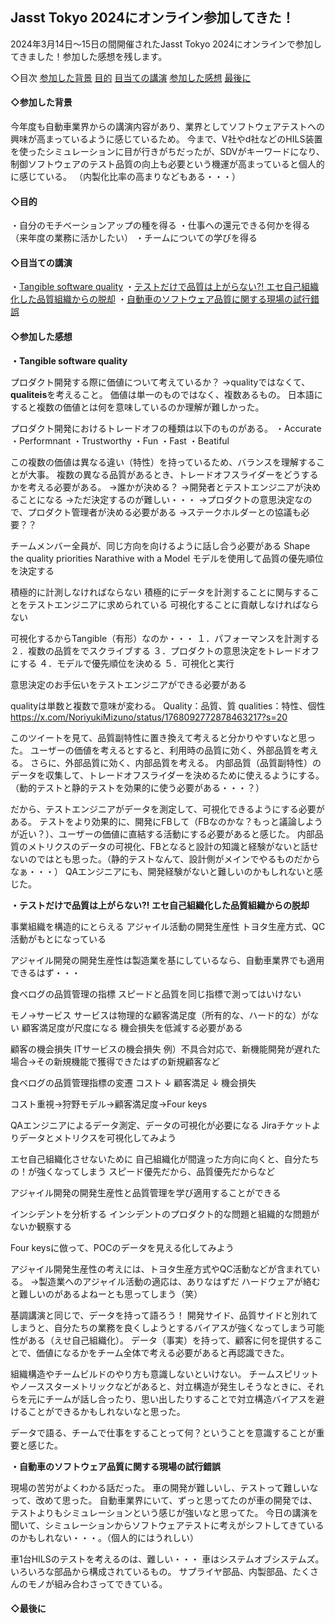 ## Jasst Tokyo 2024にオンライン参加してきた！


2024年3月14日～15日の間開催されたJasst Tokyo 2024にオンラインで参加してきました！参加した感想を残します。

◇目次
[参加した背景](#参加した背景)
[目的](#目的)
[目当ての講演](#目当ての講演)
[参加した感想](#参加した感想)
[最後に](#最後に)


<a id="参加した背景"></a>
#### ◇参加した背景
今年度も自動車業界からの講演内容があり、業界としてソフトウェアテストへの興味が高まっているように感じているため。
今まで、V社やd社などのHILS装置を使ったシミュレーションに目が行きがちだったが、SDVがキーワードになり、制御ソフトウェアのテスト品質の向上も必要という機運が高まっていると個人的に感じている。
（内製化比率の高まりなどもある・・・）

<a id="目的"></a>
#### ◇目的
・自分のモチベーションアップの種を得る
・仕事への還元できる何かを得る（来年度の業務に活かしたい）
・チームについての学びを得る

<a id="目当ての講演"></a>
#### ◇目当ての講演
・[Tangible software quality](https://www.jasst.jp/symposium/jasst24tokyo/details.html#A1)
・[テストだけで品質は上がらない?! エセ自己組織化した品質組織からの脱却](https://www.jasst.jp/symposium/jasst24tokyo/details.html#A6)
・[自動車のソフトウェア品質に関する現場の試行錯誤](https://www.jasst.jp/symposium/jasst24tokyo/details.html#A9)

<a id="参加した感想"></a>
#### ◇参加した感想
**・Tangible software quality**

プロダクト開発する際に価値について考えているか？
→qualityではなくて、**qualiteis**を考えること。
価値は単一のものではなく、複数あるもの。
日本語にすると複数の価値とは何を意味しているのか理解が難しかった。

プロダクト開発におけるトレードオフの種類は以下のものがある。
・Accurate
・Performnant
・Trustworthy
・Fun
・Fast
・Beatiful

この複数の価値は異なる違い（特性）を持っているため、バランスを理解することが大事。
複数の異なる品質があるとき、トレードオフスライダーをどうするかを考える必要がある。
→誰かが決める？
→開発者とテストエンジニアが決めることになる
→ただ決定するのが難しい・・・
→プロダクトの意思決定なので、プロダクト管理者が決める必要がある
→ステークホルダーとの協議も必要？？

チームメンバー全員が、同じ方向を向けるように話し合う必要がある
Shape the quality priorities Narathive with a Model
モデルを使用して品質の優先順位を決定する

積極的に計測しなければならない
積極的にデータを計測することに関与することをテストエンジニアに求められている
可視化することに貢献しなければならない

可視化するからTangible（有形）なのか・・・
１．パフォーマンスを計測する
２．複数の品質をでスクライブする
３．プロダクトの意思決定をトレードオフにする
４．モデルで優先順位を決める
５．可視化と実行

意思決定のお手伝いをテストエンジニアができる必要がある

qualityは単数と複数で意味が変わる。
Quality：品質、質
qualities：特性、個性
https://x.com/NoriyukiMizuno/status/1768092772878463217?s=20

このツイートを見て、品質副特性に置き換えて考えると分かりやすいなと思った。
ユーザーの価値を考えるとすると、利用時の品質に効く、外部品質を考える。
さらに、外部品質に効く、内部品質を考える。
内部品質（品質副特性）のデータを収集して、トレードオフスライダーを決めるために使えるようにする。（動的テストと静的テストを効果的に使う必要がある・・・？）

だから、テストエンジニアがデータを測定して、可視化できるようにする必要がある。
テストをより効果的に、開発にFBして（FBなのかな？もっと議論しようが近い？）、ユーザーの価値に直結する活動にする必要があると感じた。
内部品質のメトリクスのデータの可視化、FBとなると設計の知識と経験がないと話せないのではとも思った。（静的テストなんて、設計側がメインでやるものだからなぁ・・・）
QAエンジニアにも、開発経験がないと難しいのかもしれないと感じた。

**・テストだけで品質は上がらない?! エセ自己組織化した品質組織からの脱却**

事業組織を構造的にとらえる
アジャイル活動の開発生産性
トヨタ生産方式、QC活動がもとになっている

アジャイル開発の開発生産性は製造業を基にしているなら、自動車業界でも適用できるはず・・・

食べログの品質管理の指標
スピードと品質を同じ指標で測ってはいけない

モノ→サービス
サービスは物理的な顧客満足度（所有的な、ハード的な）がない
顧客満足度が尺度になる
機会損失を低減する必要がある

顧客の機会損失
ITサービスの機会損失
例）不具合対応で、新機能開発が遅れた場合→その新規機能で獲得できたはずの新規顧客など

食べログの品質管理指標の変遷
コスト
↓
顧客満足
↓
機会損失

コスト重視→狩野モデル→顧客満足度→Four keys

QAエンジニアによるデータ測定、データの可視化が必要になる
Jiraチケットよりデータとメトリクスを可視化してみよう

エセ自己組織化させないために
自己組織化が間違った方向に向くと、自分たちの！が強くなってしまう
スピード優先だから、品質優先だからなど

アジャイル開発の開発生産性と品質管理を学び適用することができる

インシデントを分析する
インシデントのプロダクト的な問題と組織的な問題がないか観察する

Four keysに倣って、POCのデータを見える化してみよう

アジャイル開発生産性の考えには、トヨタ生産方式やQC活動などが含まれている。
→製造業へのアジャイル活動の適応は、ありなはずだ
ハードウェアが絡むと難しいのがあるよねーとも思ってしまう（笑）

基調講演と同じで、データを持って語ろう！
開発サイド、品質サイドと別れてしまうと、自分たちの業務を良くしようとするバイアスが強くなってしまう可能性がある（えせ自己組織化）。
データ（事実）を持って、顧客に何を提供することで、価値になるかをチーム全体で考える必要があると再認識できた。

組織構造やチームビルドのやり方も意識しないといけない。
チームスピリットやノーススターメトリックなどがあると、対立構造が発生しそうなときに、それらを元にチームが話し合ったり、思い出したりすることで対立構造バイアスを避けることができるかもしれないなと思った。

データで語る、チームで仕事をすることって何？ということを意識することが重要と感じた。

**・自動車のソフトウェア品質に関する現場の試行錯誤**

現場の苦労がよくわかる話だった。
車の開発が難しいし、テストって難しいなって、改めて思った。
自動車業界にいて、ずっと思ってたのが車の開発では、テストよりもシミュレーションという感じが強いなと思ってた。
今日の講演を聞いて、シミュレーションからソフトウェアテストに考えがシフトしてきているのかもしれない・・・。（個人的にはうれしい）

車1台HILSのテストを考えるのは、難しい・・・
車はシステムオブシステムズ。
いろいろな部品から構成されているもの。
サプライヤ部品、内製部品、たくさんのモノが組み合わさってできている。


<a id="最後に"></a>
#### ◇最後に